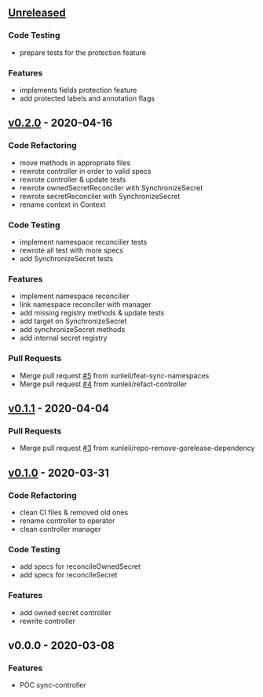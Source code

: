 <a name="unreleased"></a>
## [Unreleased]

### Code Testing
- prepare tests for the protection feature

### Features
- implements fields protection feature
- add protected labels and annotation flags


<a name="v0.2.0"></a>
## [v0.2.0] - 2020-04-16
### Code Refactoring
- move methods in appropriate files
- rewrote controller in order to valid specs
- rewrote controller & update tests
- rewrote ownedSecretReconciler with SynchronizeSecret
- rewrote secretReconciler with SynchronizeSecret
- rename context in Context

### Code Testing
- implement namespace reconcilier tests
- rewrote all test with more specs
- add SynchronizeSecret tests

### Features
- implement namespace reconcilier
- link namespace reconciler with manager
- add missing registry methods & update tests
- add target on SynchronizeSecret
- add synchronizeSecret methods
- add internal secret registry

### Pull Requests
- Merge pull request [#5](https://github.com/xunleii/sync-secrets-controller/issues/5) from xunleii/feat-sync-namespaces
- Merge pull request [#4](https://github.com/xunleii/sync-secrets-controller/issues/4) from xunleii/refact-controller


<a name="v0.1.1"></a>
## [v0.1.1] - 2020-04-04
### Pull Requests
- Merge pull request [#3](https://github.com/xunleii/sync-secrets-controller/issues/3) from xunleii/repo-remove-gorelease-dependency


<a name="v0.1.0"></a>
## [v0.1.0] - 2020-03-31
### Code Refactoring
- clean CI files & removed old ones
- rename controller to operator
- clean controller manager

### Code Testing
- add specs for reconcileOwnedSecret
- add specs for reconcileSecret

### Features
- add owned secret controller
- rewrite controller


<a name="v0.0.0"></a>
## v0.0.0 - 2020-03-08
### Features
- POC sync-controller


[Unreleased]: https://github.com/xunleii/sync-secrets-controller/compare/v0.2.0...HEAD
[v0.2.0]: https://github.com/xunleii/sync-secrets-controller/compare/v0.1.1...v0.2.0
[v0.1.1]: https://github.com/xunleii/sync-secrets-controller/compare/v0.1.0...v0.1.1
[v0.1.0]: https://github.com/xunleii/sync-secrets-controller/compare/v0.0.0...v0.1.0
